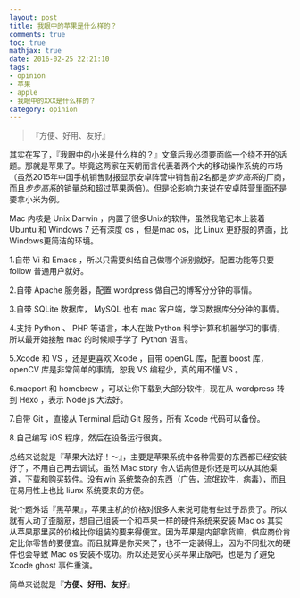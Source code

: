 ```yaml
---
layout: post
title: 我眼中的苹果是什么样的？
comments: true
toc: true
mathjax: true
date: 2016-02-25 22:21:10
tags: 
- opinion
- 苹果
- apple
- 我眼中的XXX是什么样的？
category: opinion
---
```


<!-- HTML -->
<blockquote class="blockquote-center">『方便、好用、友好』</blockquote>


其实在写了，『我眼中的小米是什么样的？』文章后我必须要面临一个绕不开的话题。那就是苹果了。毕竟这两家在天朝而言代表着两个大的移动操作系统的市场（虽然2015年中国手机销售财报显示安卓阵营中销售前2名都是*步步高系*的厂商，而且*步步高系*的销量总和超过苹果两倍）。但是论影响力来说在安卓阵营里面还是要拿小米为例。

<!--more-->



Mac 内核是 Unix Darwin ，内置了很多Unix的软件，虽然我笔记本上装着 Ubuntu 和 Windows 7 还有深度 os ，但是mac os，比 Linux 更舒服的界面，比Windows更简洁的环境。

1.自带 Vi 和 Emacs ，所以只需要纠结自己做哪个派别就好。配置功能等只要 follow 普通用户就好。

2.自带 Apache 服务器，配置 wordpress 做自己的博客分分钟的事情。

3.自带 SQLite 数据库， MySQL 也有 mac 客户端，学习数据库分分钟的事情。

4.支持 Python 、 PHP 等语言，本人在做 Python 科学计算和机器学习的事情，所以最开始接触 mac 的时候顺手学了 Python 语言。

5.Xcode 和 VS ，还是更喜欢 Xcode ，自带 openGL 库，配置 boost 库， openCV 库是非常简单的事情，恕我 VS 编程少，真的用不懂 VS 。

6.macport 和 homebrew ，可以让你下载到大部分软件，现在从 wordpress 转到 Hexo ，表示 Node.js 大法好。

7.自带 Git ，直接从 Terminal 启动 Git 服务，所有 Xcode 代码可以备份。

8.自己编写 iOS 程序，然后在设备运行很爽。

总结来说就是『苹果大法好！～』，主要是苹果系统中各种需要的东西都已经安装好了，不用自己再去调试。虽然 Mac story 令人诟病但是你还是可以从其他渠道，下载和购买软件。没有win 系统繁杂的东西（广告，流氓软件，病毒），而且在易用性上也比 liunx 系统要来的方便。

说个题外话『黑苹果』，苹果主机的价格对很多人来说可能有些过于昂贵了。所以就有人动了歪脑筋，想自己组装一个和苹果一样的硬件系统来安装 Mac os 其实从苹果那里买的价格比你组装的要来得便宜。因为苹果是内部拿货嘛，供应商价肯定比你零售的要便宜。而且就算是你买来了，也不一定装得上，因为不同批次的硬件也会导致 Mac os 安装不成功。所以还是安心买苹果正版吧，也是为了避免 Xcode ghost 事件重演。

简单来说就是『**方便、好用、友好**』